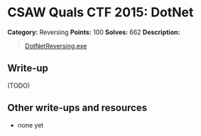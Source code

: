 # CSAW Quals CTF 2015: DotNet

**Category:** Reversing
**Points:** 100
**Solves:** 662
**Description:** 

> [DotNetReversing.exe](DotNetReversing.exe)

## Write-up

(TODO)

## Other write-ups and resources

* none yet